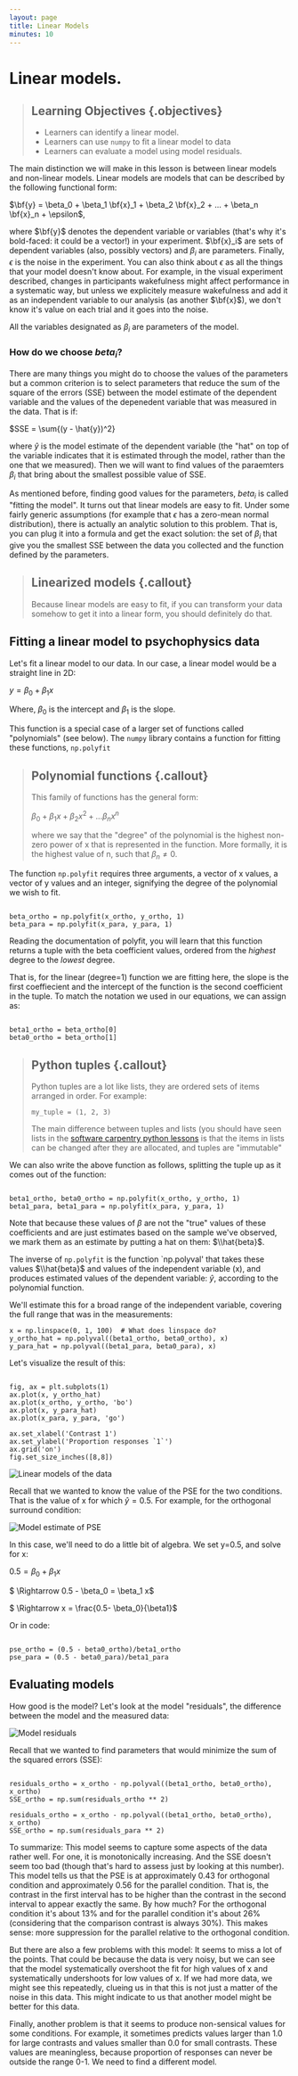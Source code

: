 ```yaml
---
layout: page
title: Linear Models
minutes: 10
---
```


# Linear models.

> ## Learning Objectives {.objectives}
>
> * Learners can identify a linear model.
> * Learners can use `numpy` to fit a linear model to data
> * Learners can evaluate a model using model residuals.

The main distinction we will make in this lesson is between linear models and
non-linear models. Linear models are models that can be described by the
following functional form:

$\bf{y} = \beta_0 + \beta_1 \bf{x}_1 + \beta_2 \bf{x}_2 + ... + \beta_n \bf{x}_n + \epsilon$,

where $\bf{y}$ denotes the dependent variable or variables (that's why it's
bold-faced: it could be a vector!) in your experiment. $\bf{x}_i$ are sets of
dependent variables (also, possibly vectors) and $\beta_i$ are parameters.
Finally, $\epsilon$ is the noise in the experiment. You can also think about
$\epsilon$ as all the things that your model doesn't know about. For example, in
the visual experiment described, changes in participants wakefulness might
affect performance in a systematic way, but unless we explicitely measure
wakefulness and add it as an independent variable to our analysis (as another
$\bf{x}$), we don't know it's value on each trial and it goes into the noise.

All the variables designated as $\beta_i$ are parameters of the model.

### How do we choose $beta_i$?

There are many things you might do to choose the values of the parameters but a
common criterion is to select parameters that reduce the sum of the square
of the errors (SSE) between the model estimate of the dependent variable and the values of the depenedent variable that was measured in the data. That is if:

$SSE = \sum{(y - \hat{y})^2}

where $\hat{y}$ is the model estimate of the dependent variable (the "hat" on
top of the variable indicates that it is estimated through the model, rather
than the one that we measured). Then we will want to find values of the
paraemters $\beta_i$ that bring about the smallest possible value of SSE.

As mentioned before, finding good values for the parameters, $beta_i$ is called
"fitting the model". It turns out that linear models are easy to fit. Under some
fairly generic assumptions (for example that $\epsilon$ has a zero-mean normal
distribution), there is actually an analytic solution to this problem. That is,
you can plug it into a formula and get the exact solution: the set of $\beta_i$
that give you the smallest SSE between the data you collected and the function
defined by the parameters.

> ## Linearized models {.callout}
>
>  Because linear models are easy to fit, if you can transform your data somehow
>  to get it into a linear form, you should definitely do that.

## Fitting a linear model to psychophysics data

Let's fit a linear model to our data. In our case, a linear model would
be a straight line in 2D:

$y = \beta_0 + \beta_1 x$

Where, $\beta_0$ is the intercept and $\beta_1$ is the slope.

This function is a special case of a larger set of functions called
"polynomials" (see below). The `numpy` library contains a function for fitting
these functions, `np.polyfit`

> ## Polynomial functions {.callout}
> This family of functions has the general form:
>
> $\beta_0 + \beta_1 x + \beta_2 x^2 + ... \beta_n x^n$
>
> where we say that the "degree" of the polynomial is the highest non-zero power
> of x that is represented in the function. More formally, it is the highest
> value of n, such that $\beta_n \neq 0$.

The function `np.polyfit` requires three arguments, a vector of x values, a
vector of y values and an integer, signifying the degree of the polynomial we
wish to fit.

~~~ {.python}

beta_ortho = np.polyfit(x_ortho, y_ortho, 1)
beta_para = np.polyfit(x_para, y_para, 1)

~~~

Reading the documentation of polyfit, you will learn that this function returns
a tuple with the beta coefficient values, ordered from the *highest* degree to
the *lowest* degree.

That is, for the linear (degree=1) function we are fitting here, the slope is
the first coeffiecient and the intercept of the function is the second
coefficient in the tuple. To match the notation we used in our equations, we
can assign as:

~~~ {.python}

beta1_ortho = beta_ortho[0]
beta0_ortho = beta_ortho[1]

~~~

> ## Python tuples {.callout}
>
> Python tuples are a lot like lists, they are ordered sets of items arranged
> in order. For example:
>
> `my_tuple = (1, 2, 3)`
>
> The main difference between tuples and lists (you should have seen lists in the [software carpentry python lessons](http://swcarpentry.github.io/python-novice-inflammation/03-lists.html)
> is that the items in lists can be changed after they are allocated, and
> tuples are "immutable"

We can also write the above function as follows, splitting the tuple up as it
comes out of the function:

~~~ {.python}

beta1_ortho, beta0_ortho = np.polyfit(x_ortho, y_ortho, 1)
beta1_para, beta1_para = np.polyfit(x_para, y_para, 1)

~~~

Note that because these values of $\beta$ are not the "true" values of these
coefficients and are just estimates based on the sample we've observed, we
mark them as an estimate by putting a hat on them: $\\hat{beta}$.

The inverse of `np.polyfit` is the function `np.polyval' that takes these values
$\\hat{beta}$ and values of the independent variable (x), and produces estimated
values of the dependent variable: $\hat{y}$, according to the polynomial
function.

We'll estimate this for a broad range of the independent variable, covering the
full range that was in the measurements:

~~~ {.python}
x = np.linspace(0, 1, 100)  # What does linspace do?
y_ortho_hat = np.polyval((beta1_ortho, beta0_ortho), x)
y_para_hat = np.polyval((beta1_para, beta0_para), x)

~~~

Let's visualize the result of this:

~~~ {.python}

fig, ax = plt.subplots(1)
ax.plot(x, y_ortho_hat)
ax.plot(x_ortho, y_ortho, 'bo')
ax.plot(x, y_para_hat)
ax.plot(x_para, y_para, 'go')

ax.set_xlabel('Contrast 1')
ax.set_ylabel('Proportion responses `1`')
ax.grid('on')
fig.set_size_inches([8,8])

~~~

![Linear models of the data](img/figure3.png)

Recall that we wanted to know the value of the PSE for the two conditions. That
is the value of x for which $\hat{y} = 0.5$. For example, for the orthogonal
surround condition:

![Model estimate of PSE](img/figure4.png)

In this case, we'll need to do a little bit of algebra. We set y=0.5, and solve
for x:

$0.5 = \beta_0 + \beta_1 x$

$ \Rightarrow 0.5 - \beta_0 = \beta_1 x$

$ \Rightarrow x = \frac{0.5- \beta_0}{\beta1}$

Or in code:

~~~ {.python}

pse_ortho = (0.5 - beta0_ortho)/beta1_ortho
pse_para = (0.5 - beta0_para)/beta1_para

~~~

## Evaluating models

How good is the model? Let's look at the model "residuals", the difference
between the model and the measured data:

![Model residuals](img/figure5.png)

Recall that we wanted to find parameters that would minimize the sum of the
squared errors (SSE):

~~~ {.python}

residuals_ortho = x_ortho - np.polyval((beta1_ortho, beta0_ortho), x_ortho)
SSE_ortho = np.sum(residuals_ortho ** 2)

residuals_ortho = x_ortho - np.polyval((beta1_ortho, beta0_ortho), x_ortho)
SSE_ortho = np.sum(residuals_para ** 2)

~~~

To summarize: This model seems to capture some aspects of the data rather well.
For one, it is monotonically increasing. And the SSE doesn't seem too bad
(though that's hard to assess just by looking at this number). This model tells
us that the PSE is at approximately 0.43 for orthogonal condition and
approximately 0.56 for the parallel condition. That is, the contrast in the
first interval has to be higher than the contrast in the second interval to
appear exactly the same. By how much? For the orthogonal condition it's about
13% and for the parallel condition it's about 26% (considering that the
comparison contrast is always 30%). This makes sense: more suppression for the
parallel relative to the orthogonal condition.

But there are also a few problems with this model: It seems to miss a lot of the
points. That could be because the data is very noisy, but we can see that the
model systematically overshoot the fit for high values of x and systematically
undershoots for low values of x. If we had more data, we might see this
repeatedly, clueing us in that this is not just a matter of the noise in this
data. This might indicate to us that another model might be better for this
data.

Finally, another problem is that it seems to produce non-sensical values for
some conditions. For example, it sometimes predicts values larger than 1.0 for
large contrasts and values smaller than 0.0 for small contrasts. These values
are meaningless, because proportion of responses can never be outside the range
0-1. We need to find a different model.   
